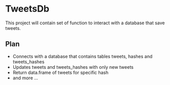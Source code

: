 # TweetsDb

This project will contain set of function to interact with a database that
save tweets.

## Plan

* Connects with a database that contains tables tweets, hashes and tweets_hashes
* Updates tweets and tweets_hashes with only new tweets
* Return data.frame of tweets for specific hash
* and more ...
